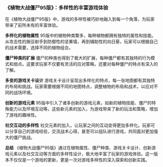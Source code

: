 ### 《植物大战僵尸95版》：多样性的丰富游戏体验

在《植物大战僵尸95版》中，游戏的多样性被巧妙地融入到每一个角落，为玩家带来了前所未有的丰富体验。

**多样化的植物属性**
95版中的植物种类繁多，每种植物都拥有独特的属性和技能。从攻击性的豌豆射手到防御性的坚果墙，再到辅助性的向日葵，玩家可以根据自己的战术需要，选择不同的植物组合。

**僵尸种类的扩展**
僵尸的种类也得到了极大的扩展，每种僵尸都有其独特的行为模式和弱点。这要求玩家不仅要有灵活的应对策略，还要对每种僵尸的特点有深入的了解。

**多变的游戏关卡设计**
游戏关卡设计呈现出多样化的特点，每一张地图都有其独特的布局和挑战。玩家需要根据不同的地图特点，调整植物的布局和战术，以应对不同的战场环境。

**创新的游戏元素**
95版中引入了诸多创新的游戏元素，如新的植物技能、僵尸的特殊能力以及环境互动等。这些新元素的加入，为游戏带来了新的玩法和策略，增加了游戏的趣味性。

**社交互动的多样性**
社交元素的加入，让玩家之间的互动变得更加多样化。玩家可以分享自己的游戏经验，交流战术心得，甚至可以组队进行游戏，共同面对更加强大的僵尸挑战。

**总结**
《植物大战僵尸95版》通过在植物属性、僵尸种类、游戏关卡设计、创新游戏元素以及社交互动等方面的多样性设计，极大地丰富了玩家的游戏体验。这一版本不仅仅是一个游戏的更新，更是一次对游戏多样性的深入探索和创新实践。